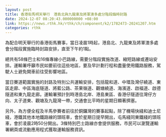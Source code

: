 ```yaml
---
layout: post
title: 香港街馬明天舉行　港島北與九龍東及將軍澳多處分階段臨時封路
date: 2024-12-07 08:20:43.000000000 +08:00
link: https://news.rthk.hk/rthk/ch/component/k2/1782473-20241207.htm
categories: rthk
---
```


為配合明天舉行的香港街馬賽事，當日凌晨1時起，港島北、九龍東及將軍澳多處會分階段實施臨時封路安排，直至下午約1點。

總共有58條巴士和16條專線小巴路線，需要分階段實施改道、縮短路線或遷站安排。運輸署呼籲市民如要前往這些地區，要及早計劃行程和盡量使用鐵路服務，駕駛人士避免開車前往受影響地區。

當日賽道範圍實施的封路及特別公共運輸安排，包括龍和道、中環及灣仔繞道、東區走廊、中區海底隧道、將藍公路、茶果嶺道、觀塘繞道、海濱道、啟福道、啟德隧道和東九龍走廊。運輸署預計到時港島北岸、港島東區、香港仔隧道往灣仔方向、太子道東、觀塘及九龍灣一帶，交通會比平時的星期日顯著擠塞。

另外，為方便全程及半馬參賽者前往於銅鑼灣的賽事起點，除了機場快綫和迪士尼綫，港鐵其他本地鐵路線的頭班車，會於星期日提早開出，屯馬綫同東鐵綫的頭班車，會於凌晨2時50分開出。3條特別巴士路線亦會提供服務，市民可以瀏覽運輸署網頁或流動應用程式獲取運輸服務資訊。
